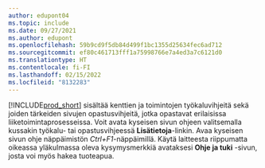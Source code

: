 ```yaml
---
author: edupont04
ms.topic: include
ms.date: 09/27/2021
ms.author: edupont
ms.openlocfilehash: 59b9cd9f5db84d499f1bc1355d25634fec6ad712
ms.sourcegitcommit: ef80c461713fff1a75998766e7a4ed3a7c6121d0
ms.translationtype: HT
ms.contentlocale: fi-FI
ms.lasthandoff: 02/15/2022
ms.locfileid: "8132283"
---
```

[!INCLUDE[prod_short](prod_short.md)] sisältää kenttien ja toimintojen työkaluvihjeitä sekä joiden tärkeiden sivujen opastusvihjeitä, jotka opastavat erilaisissa liiketoimintaprosesseissa. Voit avata kyseisen sivun ohjeen valitsemalla kussakin työkalu- tai opastusvihjeessä **Lisätietoja**-linkin. Avaa kyseisen sivun ohje näppäimistön *Ctrl+F1*-näppäimillä. Käytä laitteesta riippumatta oikeassa yläkulmassa oleva kysymysmerkkiä avataksesi **Ohje ja tuki** -sivun, josta voi myös hakea tuoteapua.  
